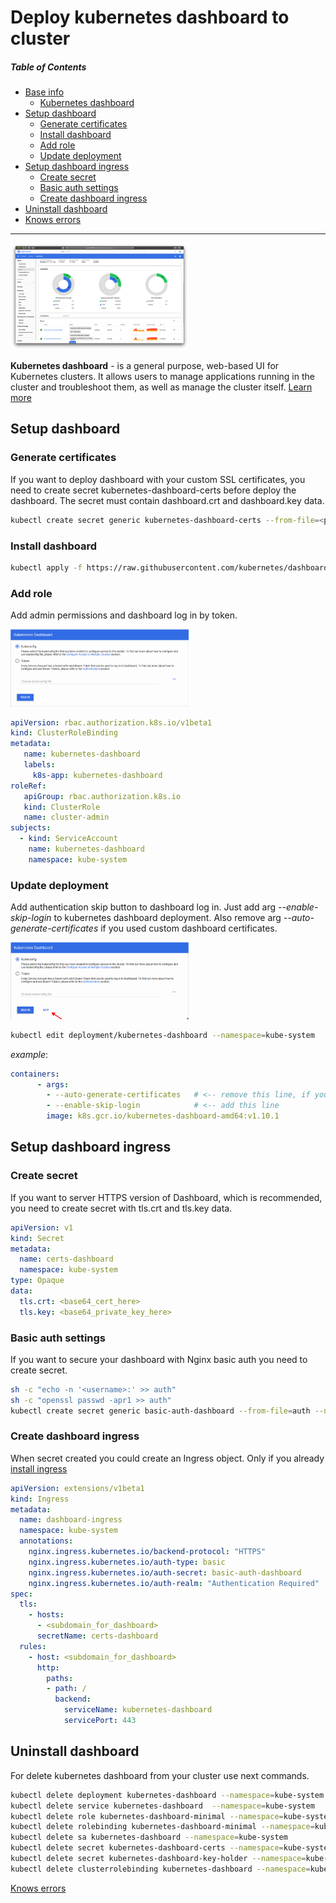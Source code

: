 # Deploy kubernetes dashboard to cluster
##### Table of Contents

- [Base info](#)
  - [Kubernetes dashboard](#)
- [Setup dashboard](#)
  - [Generate certificates](#)
  - [Install dashboard](#)
  - [Add role](#)
  - [Update deployment](#)
- [Setup dashboard ingress](#)
  - [Create secret](#)
  - [Basic auth settings](#)
  - [Create dashboard ingress](#)
- [Uninstall dashboard](#)
- [Knows errors](#)
 ---
 
<p align="left">
  <img src="./assets/deploy_kubernetes_dashboard/dashboard-ui.png" width=285>
</p>


**Kubernetes dashboard** - is a general purpose, web-based UI for Kubernetes clusters. It allows users to manage applications running in the cluster and troubleshoot them, as well as manage the cluster itself.
[Learn more](https://github.com/kubernetes/dashboard/tree/master)
 
## Setup dashboard
### Generate certificates
If you want to deploy dashboard with your custom SSL certificates, you need to create secret kubernetes-dashboard-certs before deploy the dashboard. The secret must contain dashboard.crt and dashboard.key data.
```bash
kubectl create secret generic kubernetes-dashboard-certs --from-file=<path_to_folder_with_crt_and_key> -n kube-system
```

### Install dashboard
```bash
kubectl apply -f https://raw.githubusercontent.com/kubernetes/dashboard/v1.10.1/src/deploy/recommended/kubernetes-dashboard.yaml
```

### Add role
Add admin permissions and dashboard log in by token.

<p align="left">
  <img src="./assets/deploy_kubernetes_dashboard/dashboard_login.png" width=285>
</p>

```yaml
apiVersion: rbac.authorization.k8s.io/v1beta1
kind: ClusterRoleBinding
metadata:
   name: kubernetes-dashboard
   labels:
     k8s-app: kubernetes-dashboard
roleRef:
   apiGroup: rbac.authorization.k8s.io
   kind: ClusterRole
   name: cluster-admin
subjects:
  - kind: ServiceAccount
    name: kubernetes-dashboard
    namespace: kube-system
```

### Update deployment
Add authentication skip button to dashboard log in. Just add arg *--enable-skip-login* to kubernetes dashboard deployment. Also remove arg *--auto-generate-certificates* if you used custom dashboard certificates.

<p align="left">
  <img src="./assets/deploy_kubernetes_dashboard/dashboard_login_with_skip_button.png" width=285>
</p>

```bash
kubectl edit deployment/kubernetes-dashboard --namespace=kube-system
```
*example*:
```yaml
containers:
      - args:
        - --auto-generate-certificates   # <-- remove this line, if you used custom certificates
        - --enable-skip-login            # <-- add this line 
        image: k8s.gcr.io/kubernetes-dashboard-amd64:v1.10.1
```

## Setup dashboard ingress
### Create secret
If you want to server HTTPS version of Dashboard, which is recommended, you need to create secret with tls.crt and tls.key data.
```yaml
apiVersion: v1
kind: Secret
metadata:
  name: certs-dashboard
  namespace: kube-system
type: Opaque
data:
  tls.crt: <base64_cert_here>
  tls.key: <base64_private_key_here>
```

### Basic auth settings
If you want to secure your dashboard with Nginx basic auth you need to create secret.
```bash
sh -c "echo -n '<username>:' >> auth"
sh -c "openssl passwd -apr1 >> auth"
kubectl create secret generic basic-auth-dashboard --from-file=auth --namespace=kube-system
```

### Create dashboard ingress
When secret created you could create an Ingress object. Only if you already [install ingress](../deploy_ingress_to_aws_cluster.md)
```yaml
apiVersion: extensions/v1beta1
kind: Ingress
metadata:
  name: dashboard-ingress
  namespace: kube-system
  annotations:
    nginx.ingress.kubernetes.io/backend-protocol: "HTTPS"
    nginx.ingress.kubernetes.io/auth-type: basic
    nginx.ingress.kubernetes.io/auth-secret: basic-auth-dashboard
    nginx.ingress.kubernetes.io/auth-realm: "Authentication Required"
spec:
  tls:
    - hosts:
      - <subdomain_for_dashboard>
      secretName: certs-dashboard
  rules:
    - host: <subdomain_for_dashboard>
      http:
        paths:
        - path: /
          backend:
            serviceName: kubernetes-dashboard
            servicePort: 443
```

## Uninstall dashboard
For delete kubernetes dashboard from your cluster use next commands.
```bash
kubectl delete deployment kubernetes-dashboard --namespace=kube-system 
kubectl delete service kubernetes-dashboard  --namespace=kube-system 
kubectl delete role kubernetes-dashboard-minimal --namespace=kube-system 
kubectl delete rolebinding kubernetes-dashboard-minimal --namespace=kube-system
kubectl delete sa kubernetes-dashboard --namespace=kube-system 
kubectl delete secret kubernetes-dashboard-certs --namespace=kube-system
kubectl delete secret kubernetes-dashboard-key-holder --namespace=kube-system
kubectl delete clusterrolebinding kubernetes-dashboard --namespace=kube-system
```

[Knows errors](./kubernetes_known_errors.md)
